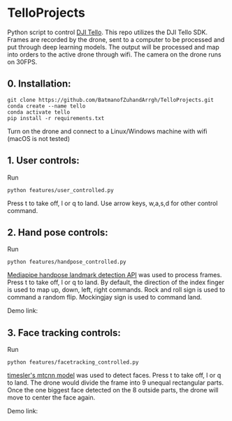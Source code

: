 # TelloProjects
Python script to control [DJI Tello](https://store.dji.com/product/tello). This repo utilizes the DJI Tello SDK. Frames are recorded by the drone, sent to a computer to be processed and put through deep learning models. The output will be processed and map into orders to the active drone through wifi. The camera on the drone runs on 30FPS.

## 0. Installation:
```
git clone https://github.com/BatmanofZuhandArrgh/TelloProjects.git
conda create --name tello
conda activate tello
pip install -r requirements.txt
```
Turn on the drone and connect to a Linux/Windows machine with wifi (macOS is not tested)
## 1. User controls:
Run
```
python features/user_controlled.py
```
Press t to take off, l or q to land.
Use arrow keys, w,a,s,d for other control command.

## 2. Hand pose controls:
Run 
```
python features/handpose_controlled.py
```
[Mediapipe handpose landmark detection API](https://google.github.io/mediapipe/solutions/hands.html) was used to process frames.
Press t to take off, l or q to land.
By default, the direction of the index finger is used to map up, down, left, right commands.
Rock and roll sign is used to command a random flip.
Mockingjay sign is used to command land.

Demo link: 

## 3. Face tracking controls:
Run 
```
python features/facetracking_controlled.py
```
[timesler's mtcnn model](https://github.com/timesler/facenet-pytorch/blob/master/models/mtcnn.py) was used to detect faces.
Press t to take off, l or q to land. The drone would divide the frame into 9 unequal rectangular parts. Once the one biggest face detected on the 8 outside parts, the drone will move to center the face again.

Demo link: 
